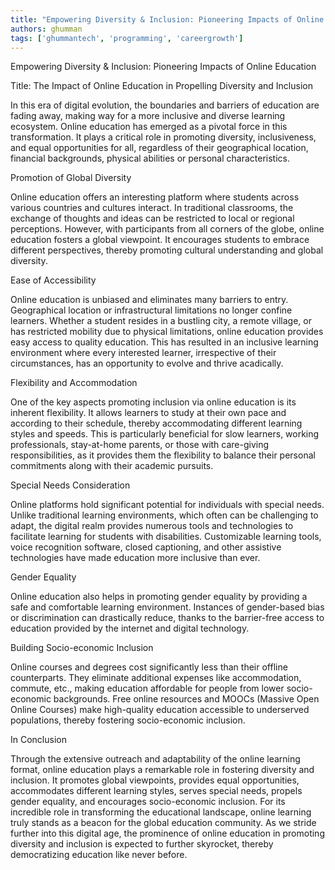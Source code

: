 ```yaml
---
title: "Empowering Diversity & Inclusion: Pioneering Impacts of Online Education"  # Wrap the title in double quotes
authors: ghumman
tags: ['ghummantech', 'programming', 'careergrowth']
---
```


Empowering Diversity & Inclusion: Pioneering Impacts of Online Education
<!-- truncate -->

Title: The Impact of Online Education in Propelling Diversity and Inclusion

In this era of digital evolution, the boundaries and barriers of education are fading away, making way for a more inclusive and diverse learning ecosystem. Online education has emerged as a pivotal force in this transformation. It plays a critical role in promoting diversity, inclusiveness, and equal opportunities for all, regardless of their geographical location, financial backgrounds, physical abilities or personal characteristics. 

Promotion of Global Diversity

Online education offers an interesting platform where students across various countries and cultures interact. In traditional classrooms, the exchange of thoughts and ideas can be restricted to local or regional perceptions. However, with participants from all corners of the globe, online education fosters a global viewpoint. It encourages students to embrace different perspectives, thereby promoting cultural understanding and global diversity.

Ease of Accessibility

Online education is unbiased and eliminates many barriers to entry. Geographical location or infrastructural limitations no longer confine learners. Whether a student resides in a bustling city, a remote village, or has restricted mobility due to physical limitations, online education provides easy access to quality education. This has resulted in an inclusive learning environment where every interested learner, irrespective of their circumstances, has an opportunity to evolve and thrive acadically.

Flexibility and Accommodation

One of the key aspects promoting inclusion via online education is its inherent flexibility. It allows learners to study at their own pace and according to their schedule, thereby accommodating different learning styles and speeds. This is particularly beneficial for slow learners, working professionals, stay-at-home parents, or those with care-giving responsibilities, as it provides them the flexibility to balance their personal commitments along with their academic pursuits.

Special Needs Consideration

Online platforms hold significant potential for individuals with special needs. Unlike traditional learning environments, which often can be challenging to adapt, the digital realm provides numerous tools and technologies to facilitate learning for students with disabilities. Customizable learning tools, voice recognition software, closed captioning, and other assistive technologies have made education more inclusive than ever.

Gender Equality

Online education also helps in promoting gender equality by providing a safe and comfortable learning environment. Instances of gender-based bias or discrimination can drastically reduce, thanks to the barrier-free access to education provided by the internet and digital technology. 

Building Socio-economic Inclusion

Online courses and degrees cost significantly less than their offline counterparts. They eliminate additional expenses like accommodation, commute, etc., making education affordable for people from lower socio-economic backgrounds. Free online resources and MOOCs (Massive Open Online Courses) make high-quality education accessible to underserved populations, thereby fostering socio-economic inclusion.

In Conclusion

Through the extensive outreach and adaptability of the online learning format, online education plays a remarkable role in fostering diversity and inclusion. It promotes global viewpoints, provides equal opportunities, accommodates different learning styles, serves special needs, propels gender equality, and encourages socio-economic inclusion. For its incredible role in transforming the educational landscape, online learning truly stands as a beacon for the global education community. As we stride further into this digital age, the prominence of online education in promoting diversity and inclusion is expected to further skyrocket, thereby democratizing education like never before.
